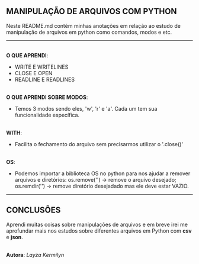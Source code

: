 MANIPULAÇÃO DE ARQUIVOS COM PYTHON
----
Neste README.md contém minhas anotações em relação ao estudo de manipulação de arquivos em python como comandos, modos e etc.

----
\
**O QUE APRENDI**:
- WRITE E WRITELINES
- CLOSE E OPEN
- READLINE E READLINES
  
\
**O QUE APRENDI SOBRE MODOS**:
- Temos 3 modos sendo eles, 'w', 'r' e 'a'. Cada um tem sua funcionalidade específica.

\
**WITH**:
- Facilita o fechamento do arquivo sem precisarmos utilizar o '.close()'

\
**OS**:
- Podemos importar a biblioteca OS no python para nos ajudar a remover arquivos e diretórios:
  os.remove('') -> remove o arquivo desejado;
  os.remdir('') -> remove diretório desejadado mas ele deve estar VAZIO.
  
---
CONCLUSÕES
---
Aprendi muitas coisas sobre manipulações de arquivos e em breve irei me aprofundar mais nos estudos sobre diferentes arquivos em Python com **csv** e **json**.



\
**Autora**: _Layza Kermilyn_



